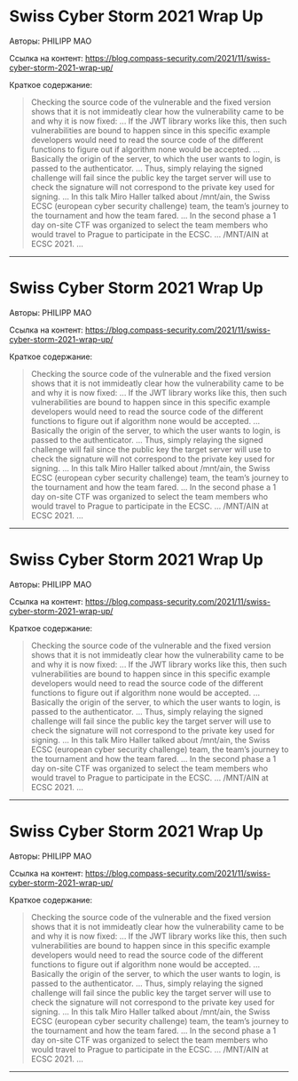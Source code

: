 # Swiss Cyber Storm 2021 Wrap Up

Авторы: 
PHILIPP MAO

Ссылка на контент: 
https://blog.compass-security.com/2021/11/swiss-cyber-storm-2021-wrap-up/

Краткое содержание: 

<blockquote>
Checking the source code of the vulnerable and the fixed version shows that it is not immideatly clear how the vulnerability came to be and why it is now fixed:     ...      If the JWT library works like this, then such vulnerabilities are bound to happen since in this specific example developers would need to read the source code of the different functions to figure out if algorithm none would be accepted.     ...      Basically the origin of the server, to which the user wants to login, is passed to the authenticator.     ...      Thus, simply relaying the signed challenge will fail since the public key the target server will use to check the signature will not correspond to the private key used for signing.     ...      In this talk Miro Haller talked about /mnt/ain, the Swiss ECSC (european cyber security challenge) team, the team’s journey to the tournament and how the team fared.     ...      In the second phase a 1 day on-site CTF was organized to select the team members who would travel to Prague to participate in the ECSC.     ...      /MNT/AIN at ECSC 2021.     ...     
</blockquote>

---

# Swiss Cyber Storm 2021 Wrap Up

Авторы: 
PHILIPP MAO

Ссылка на контент: 
https://blog.compass-security.com/2021/11/swiss-cyber-storm-2021-wrap-up/

Краткое содержание: 

<blockquote>
Checking the source code of the vulnerable and the fixed version shows that it is not immideatly clear how the vulnerability came to be and why it is now fixed:     ...      If the JWT library works like this, then such vulnerabilities are bound to happen since in this specific example developers would need to read the source code of the different functions to figure out if algorithm none would be accepted.     ...      Basically the origin of the server, to which the user wants to login, is passed to the authenticator.     ...      Thus, simply relaying the signed challenge will fail since the public key the target server will use to check the signature will not correspond to the private key used for signing.     ...      In this talk Miro Haller talked about /mnt/ain, the Swiss ECSC (european cyber security challenge) team, the team’s journey to the tournament and how the team fared.     ...      In the second phase a 1 day on-site CTF was organized to select the team members who would travel to Prague to participate in the ECSC.     ...      /MNT/AIN at ECSC 2021.     ...     
</blockquote>

---

# Swiss Cyber Storm 2021 Wrap Up

Авторы: 
PHILIPP MAO

Ссылка на контент: 
https://blog.compass-security.com/2021/11/swiss-cyber-storm-2021-wrap-up/

Краткое содержание: 

<blockquote>
Checking the source code of the vulnerable and the fixed version shows that it is not immideatly clear how the vulnerability came to be and why it is now fixed:     ...      If the JWT library works like this, then such vulnerabilities are bound to happen since in this specific example developers would need to read the source code of the different functions to figure out if algorithm none would be accepted.     ...      Basically the origin of the server, to which the user wants to login, is passed to the authenticator.     ...      Thus, simply relaying the signed challenge will fail since the public key the target server will use to check the signature will not correspond to the private key used for signing.     ...      In this talk Miro Haller talked about /mnt/ain, the Swiss ECSC (european cyber security challenge) team, the team’s journey to the tournament and how the team fared.     ...      In the second phase a 1 day on-site CTF was organized to select the team members who would travel to Prague to participate in the ECSC.     ...      /MNT/AIN at ECSC 2021.     ...     
</blockquote>

---

# Swiss Cyber Storm 2021 Wrap Up

Авторы: 
PHILIPP MAO

Ссылка на контент: 
https://blog.compass-security.com/2021/11/swiss-cyber-storm-2021-wrap-up/

Краткое содержание: 

<blockquote>
Checking the source code of the vulnerable and the fixed version shows that it is not immideatly clear how the vulnerability came to be and why it is now fixed:     ...      If the JWT library works like this, then such vulnerabilities are bound to happen since in this specific example developers would need to read the source code of the different functions to figure out if algorithm none would be accepted.     ...      Basically the origin of the server, to which the user wants to login, is passed to the authenticator.     ...      Thus, simply relaying the signed challenge will fail since the public key the target server will use to check the signature will not correspond to the private key used for signing.     ...      In this talk Miro Haller talked about /mnt/ain, the Swiss ECSC (european cyber security challenge) team, the team’s journey to the tournament and how the team fared.     ...      In the second phase a 1 day on-site CTF was organized to select the team members who would travel to Prague to participate in the ECSC.     ...      /MNT/AIN at ECSC 2021.     ...     
</blockquote>

---

